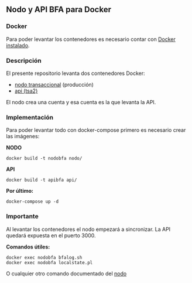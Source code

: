 ## Nodo y API BFA para Docker

### Docker
Para poder levantar los contenedores es necesario contar con [Docker instalado](https://docs.docker.com/engine/install/).

### Descripción
El presente repositorio levanta dos contenedores Docker:
- [nodo transaccional](https://gitlab.bfa.ar/blockchain/nucleo) (producción)
- [api (tsa2)](https://gitlab.bfa.ar/blockchain/tsa2)

El nodo crea una cuenta y esa cuenta es la que levanta la API.

### Implementación
Para poder levantar todo con docker-compose primero es necesario crear las imágenes:

**NODO**
````
docker build -t nodobfa nodo/
````

**API**
````
docker build -t apibfa api/
````

**Por último:**
````
docker-compose up -d
````

### Importante
Al levantar los contenedores el nodo empezará a sincronizar. La API quedará expuesta en el puerto 3000.

**Comandos útiles:**
````
docker exec nodobfa bfalog.sh
docker exec nodobfa localstate.pl
````
O cualquier otro comando documentado del [nodo](https://gitlab.bfa.ar/blockchain/nucleo)
